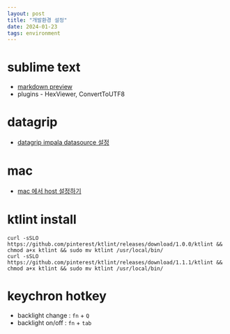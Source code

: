 ```yaml
---
layout: post
title: "개발환경 설정"
date: 2024-01-23
tags: environment
---
```


# sublime text
* [markdown preview](https://stementor.tistory.com/entry/Sublime-Text-3-Markdown-Preview-Plugin)
* plugins - HexViewer, ConvertToUTF8

# datagrip
* [datagrip impala datasource 설정](https://www.thingsconnected.io/jetbrains-datagrip-create-impala-connection/)

# mac
* [mac 에서 host 설정하기](https://blog.stories.pe.kr/530)

# ktlint install
``` shell
curl -sSLO https://github.com/pinterest/ktlint/releases/download/1.0.0/ktlint && chmod a+x ktlint && sudo mv ktlint /usr/local/bin/
curl -sSLO https://github.com/pinterest/ktlint/releases/download/1.1.1/ktlint && chmod a+x ktlint && sudo mv ktlint /usr/local/bin/
```

# keychron hotkey
* backlight change : `fn` + `Q` 
* backlight on/off : `fn` + `tab`